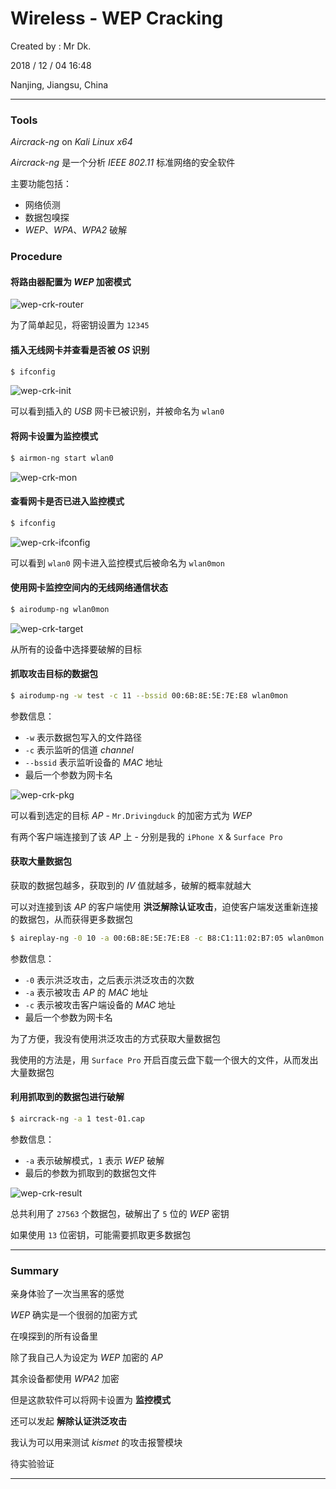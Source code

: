 # Wireless - WEP Cracking

Created by : Mr Dk.

2018 / 12 / 04 16:48

Nanjing, Jiangsu, China

---

### Tools

_Aircrack-ng_ on _Kali Linux x64_

_Aircrack-ng_ 是一个分析 _IEEE 802.11_ 标准网络的安全软件

主要功能包括：

* 网络侦测
* 数据包嗅探
* _WEP_、_WPA_、_WPA2_ 破解

### Procedure

#### 将路由器配置为 _WEP_ 加密模式

![wep-crk-router](../img/wep-crk-router.png)

为了简单起见，将密钥设置为 `12345`

#### 插入无线网卡并查看是否被 _OS_ 识别

```bash
$ ifconfig
```

![wep-crk-init](../img/wep-crk-init.png)

可以看到插入的 _USB_ 网卡已被识别，并被命名为 `wlan0`

#### 将网卡设置为监控模式

```bash
$ airmon-ng start wlan0
```

![wep-crk-mon](../img/wep-crk-mon.png)

#### 查看网卡是否已进入监控模式

```bash
$ ifconfig
```

![wep-crk-ifconfig](../img/wep-crk-ifconfig.png)

可以看到 `wlan0` 网卡进入监控模式后被命名为 `wlan0mon`

#### 使用网卡监控空间内的无线网络通信状态

```bash
$ airodump-ng wlan0mon
```

![wep-crk-target](../img/wep-crk-target.png)

从所有的设备中选择要破解的目标

#### 抓取攻击目标的数据包

```bash
$ airodump-ng -w test -c 11 --bssid 00:6B:8E:5E:7E:E8 wlan0mon
```

参数信息：

* `-w` 表示数据包写入的文件路径
* `-c` 表示监听的信道 _channel_
* `--bssid` 表示监听设备的 _MAC_ 地址
* 最后一个参数为网卡名

![wep-crk-pkg](../img/wep-crk-pkg.png)

可以看到选定的目标 _AP_ - `Mr.Drivingduck` 的加密方式为 _WEP_

有两个客户端连接到了该 _AP_ 上 - 分别是我的 `iPhone X` & `Surface Pro`

#### 获取大量数据包

获取的数据包越多，获取到的 _IV_ 值就越多，破解的概率就越大

可以对连接到该 _AP_ 的客户端使用 __洪泛解除认证攻击__，迫使客户端发送重新连接的数据包，从而获得更多数据包

```bash
$ aireplay-ng -0 10 -a 00:6B:8E:5E:7E:E8 -c B8:C1:11:02:B7:05 wlan0mon
```

参数信息：

* `-0` 表示洪泛攻击，之后表示洪泛攻击的次数
* `-a` 表示被攻击 _AP_ 的 _MAC_ 地址
* `-c` 表示被攻击客户端设备的 _MAC_ 地址
* 最后一个参数为网卡名

为了方便，我没有使用洪泛攻击的方式获取大量数据包

我使用的方法是，用 `Surface Pro` 开启百度云盘下载一个很大的文件，从而发出大量数据包

#### 利用抓取到的数据包进行破解

```bash
$ aircrack-ng -a 1 test-01.cap
```

参数信息：

* `-a` 表示破解模式，`1` 表示 _WEP_ 破解
* 最后的参数为抓取到的数据包文件

![wep-crk-result](../img/wep-crk-result.png)

总共利用了 `27563` 个数据包，破解出了 `5` 位的 _WEP_ 密钥

如果使用 `13` 位密钥，可能需要抓取更多数据包

---

### Summary

亲身体验了一次当黑客的感觉

_WEP_ 确实是一个很弱的加密方式

在嗅探到的所有设备里

除了我自己人为设定为 _WEP_ 加密的 _AP_

其余设备都使用 _WPA2_ 加密

但是这款软件可以将网卡设置为 __监控模式__

还可以发起 __解除认证洪泛攻击__

我认为可以用来测试 _kismet_ 的攻击报警模块

待实验验证

---


